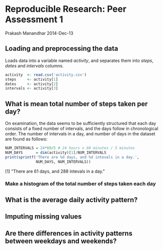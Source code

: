 # Reproducible Research: Peer Assessment 1
Prakash Manandhar
2014-Dec-13


## Loading and preprocessing the data

Loads data into a variable named *activity*, and separates them into *steps*, *dates* and *intervals* columns.


```r
activity  <- read.csv('activity.csv')
steps     <- activity[1]
dates     <- activity[2]
intervals <- activity[3]
```

## What is mean total number of steps taken per day?

On examination, the data seems to be sufficiently structured that each day consists of a fixed number of intervals, and the days follow in chronological order. The number of intervals in a day, and number of days in the dataset are found as follows:


```r
NUM_INTERVALS = 24*60/5 # 24 hours x 60 minutes / 5 minutes
NUM_DAYS      = dim(activity)[1]/NUM_INTERVALS
print(sprintf('There are %d days, and %d intevals in a day.', 
              NUM_DAYS, NUM_INTERVALS))
```

[1] "There are 61 days, and 288 intevals in a day."

### Make a histogram of the total number of steps taken each day

## What is the average daily activity pattern?



## Imputing missing values



## Are there differences in activity patterns between weekdays and weekends?
